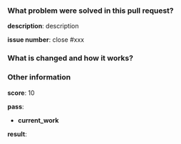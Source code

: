 <!-- PR name: [2023 PR]: pass xxxx -->

### What problem were solved in this pull request?

**description**: description <!-- topic link is welcome -->

**issue number**: close #xxx

### What is changed and how it works?

### Other information

**score**: 10

**pass**:
- **current_work**

**result**:
<!-- screenshot is welcome! -->

